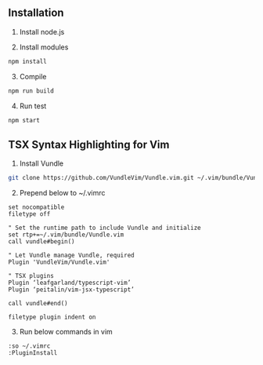 ## Installation
1. Install node.js

2. Install modules
```bash
npm install
```

3. Compile
```bash
npm run build
```

4. Run test
```bash
npm start
```

## TSX Syntax Highlighting for Vim
1. Install Vundle
```bash
git clone https://github.com/VundleVim/Vundle.vim.git ~/.vim/bundle/Vundle.vim
```

2. Prepend below to ~/.vimrc
```vim
set nocompatible
filetype off

" Set the runtime path to include Vundle and initialize
set rtp+=~/.vim/bundle/Vundle.vim
call vundle#begin()

" Let Vundle manage Vundle, required
Plugin 'VundleVim/Vundle.vim'

" TSX plugins
Plugin ‘leafgarland/typescript-vim’
Plugin ‘peitalin/vim-jsx-typescript’

call vundle#end()

filetype plugin indent on
```

3. Run below commands in vim
```vim
:so ~/.vimrc
:PluginInstall
```
